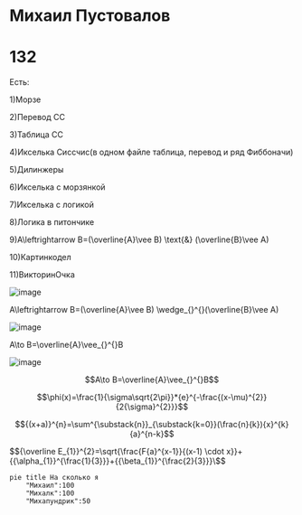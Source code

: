 # Михаил Пустовалов 
# 132
Есть:

1)Морзе

2)Перевод СС

3)Таблица СС

4)Икселька Сиссчис(в одном файле таблица, перевод и ряд Фиббоначи)

5)Дилинжеры

6)Икселька с морзянкой

7)Икселька с логикой

8)Логика в питончике

9)A\leftrightarrow B=(\overline{A}\vee B) \text{&} (\overline{B}\vee A)

10)Картинкодел

11)ВикторинОчка

![image](https://user-images.githubusercontent.com/114387840/200456983-c4dbc06b-9ea9-4a3a-acaa-a63395c97d03.png)

A\leftrightarrow B=(\overline{A}\vee B) \wedge_{}^{}(\overline{B}\vee A)

![image](https://user-images.githubusercontent.com/114387840/200457402-5fe8da3b-0d80-413c-a626-d8a1a4e55a69.png)

A\to B=\overline{A}\vee_{}^{}B

![image](https://user-images.githubusercontent.com/114387840/200457658-222ddaff-81bf-4d2f-8353-456e039b3e30.png)

$$A\to B=\overline{A}\vee_{}^{}B$$

$$\phi(x)=\frac{1}{\sigma\sqrt{2\pi}}*{e}^{-\frac{(x-\mu)^{2}}{2{\sigma}^{2}}}$$

$${(x+a)}^{n}=\sum^{\substack{n}}_{\substack{k=0}}(\frac{n}{k}){x}^{k}{a}^{n-k}$$

$${\overline E_{1}}^{2}=\sqrt{\frac{F{a}^{x-1}}{(x-1) \cdot x}}+{{\alpha_{1}}^{\frac{1}{3}}}+{{\beta_{1}}^{\frac{2}{3}}}\$$

``` mermaid
pie title На сколько я
    "Михаил":100
    "Михалк":100
    "Михапундрик":50
```
